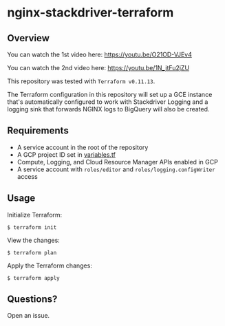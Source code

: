 # nginx-stackdriver-terraform

## Overview

You can watch the 1st video here: https://youtu.be/O21OD-VJEv4

You can watch the 2nd video here: https://youtu.be/1N_jtFu2jZU

This repository was tested with `Terraform v0.11.13`.

The Terraform configuration in this repository will set up a GCE instance that's automatically configured to work with Stackdriver Logging and a logging sink that forwards NGINX logs to BigQuery will also be created.

## Requirements

* A service account in the root of the repository
* A GCP project ID set in [variables.tf](./variables.tf#L2)
* Compute, Logging, and Cloud Resource Manager APIs enabled in GCP
* A service account with `roles/editor` and `roles/logging.configWriter` access

## Usage

Initialize Terraform:

```
$ terraform init
```

View the changes:

```
$ terraform plan
```

Apply the Terraform changes:

```
$ terraform apply
```

## Questions?

Open an issue.
